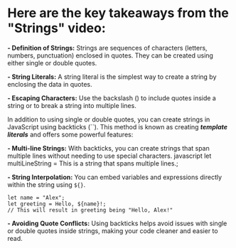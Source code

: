 # Here are the key takeaways from the "Strings" video:

**- Definition of Strings:** Strings are sequences of characters (letters, numbers, punctuation) enclosed in quotes. They can be created using either single or double quotes.

**- String Literals:** A string literal is the simplest way to create a string by enclosing the data in quotes.

**- Escaping Characters:** Use the backslash (\) to include quotes inside a string or to break a string into multiple lines.

In addition to using single or double quotes, you can create strings in JavaScript using backticks (``). This method is known as creating ***template literals*** and offers some powerful features:

**- Multi-line Strings:** With backticks, you can create strings that span multiple lines without needing to use special characters.
javascript
let multiLineString = This is a string that spans multiple lines.;

**- String Interpolation:** You can embed variables and expressions directly within the string using `${}`.

```
let name = "Alex";
let greeting = Hello, ${name}!;
// This will result in greeting being "Hello, Alex!"
```

**- Avoiding Quote Conflicts:** Using backticks helps avoid issues with single or double quotes inside strings, making your code cleaner and easier to read.